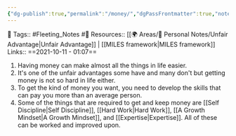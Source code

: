 ```yaml
---
{"dg-publish":true,"permalink":"/money/","dgPassFrontmatter":true,"noteIcon":"1","created":"2023-11-14T21:08:43.862+05:30","updated":"2023-12-17T22:15:44.798+05:30"}
---
```


🧶 Tags:: #Fleeting_Notes #🌱 
Resources::  [[🌍 Areas/📧 Personal Notes/Unfair Advantage\|Unfair Advantage]] |  [[MILES framework\|MILES framework]]
Links::
==2021-10-11 - 01:07==

1. Having money can make almost all the things in life easier.
2. It's one of the unfair advantages some have and many don't but getting money is not so hard in life either.
3. To get the kind of money you want, you need to develop the skills that can pay you more than an average person.
4. Some of the things that are required to get and keep money are [[Self Discipline\|Self Discipline]], [[Hard Work\|Hard Work]], [[A Growth Mindset\|A Growth Mindset]], and [[Expertise\|Expertise]]. All of these can be worked and improved upon.